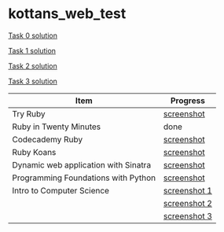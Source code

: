 # kottans_web_test

[Task 0 solution](task_0/README.md)

[Task 1 solution](task_1/README.md)

[Task 2 solution](task_2/README.md)

[Task 3 solution](task_3/README.md)



|Item|Progress|
|----|--------|
|Try Ruby|[screenshot](task_3/try_ruby_screenshot.jpg)|
|Ruby in Twenty Minutes|done|
|Codecademy Ruby|[screenshot](task_3/codecademy_ruby_screenshot.jpg)|
|Ruby Koans|[screenshot](task_3/Ruby_koans_screenshot.jpg)|
|Dynamic web application with Sinatra|[screenshot](task_3/dynamic_web_app_with_sinatra.jpg)|
|Programming Foundations with Python|[screenshot](task_3/programming_foundations_with_python_screenshot.jpg)|
|Intro to Computer Science|[screenshot 1](task_3/intro_to_cs_screenshot1.jpg)|
||[screenshot 2](task_3/intro_to_cs_screenshot2.jpg)|
||[screenshot 3](task_3/intro_to_cs_screenshot3.jpg)|


